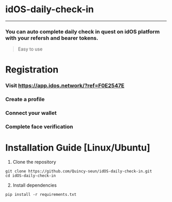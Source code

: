 # idOS-daily-check-in
______________________
### You can auto complete daily check in quest on idOS platform with your refersh and bearer tokens.
> Easy to use

# Registration
### Visit https://app.idos.network/?ref=F0E2547E
### Create a profile
### Connect your wallet
### Complete face verification

# Installation Guide [Linux/Ubuntu]
1. Clone the repository
```
git clone https://github.com/Quincy-seun/idOS-daily-check-in.git
cd idOS-daily-check-in
```
2. Install dependencies
```
pip install -r requirements.txt
```
